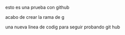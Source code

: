 esto es una prueba con github

acabo de crear la rama de
g

una nueva linea de codig para seguir probando git hub

